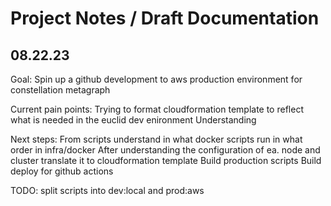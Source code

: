 # Project Notes / Draft Documentation
## 08.22.23
Goal: 
Spin up a github development to aws production environment for constellation metagraph

Current pain points:
Trying to format cloudformation template to reflect what is needed in the euclid dev enironment
Understanding

Next steps:
From scripts understand in what docker scripts run in what order in infra/docker
After understanding the configuration of ea. node and cluster translate it to cloudformation template
Build production scripts 
Build deploy for github actions

TODO:
split scripts into dev:local and prod:aws


